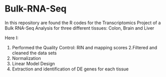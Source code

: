# Bulk-RNA-Seq

In this repository are found the R codes for the Transcriptomics Project of a Bulk RNA-Seq Analysis for three different tissues: Colon, Brain and Liver

Here I:

1. Performed the Quality Control: RIN and mapping scores
2.Filtered and cleaned the data sets
3. Normalization
4. Linear Model Design
5. Extraction and identification of DE genes for each tissue
